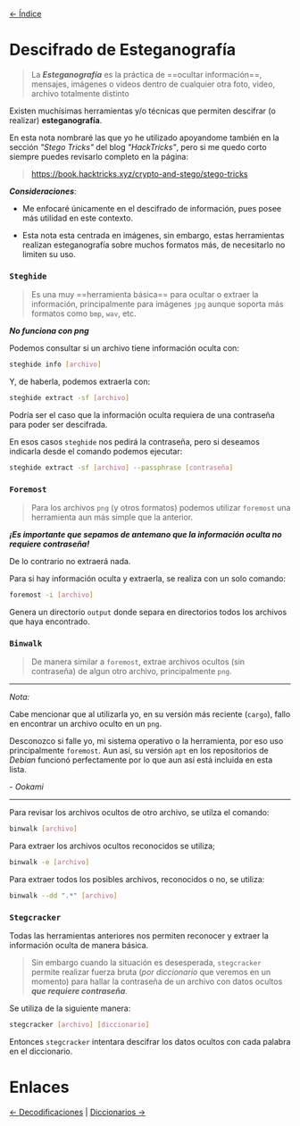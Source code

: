 [<- Índice](../Pentesting.md)
# Descifrado de Esteganografía

> La ***Esteganografía*** es la práctica de ==ocultar información==, mensajes, imágenes o videos dentro de cualquier otra foto, video, archivo totalmente distinto

Existen muchísimas herramientas y/o técnicas que permiten descifrar (o realizar) **esteganografía**.

En esta nota nombraré las que yo he utilizado apoyandome también en la sección *"Stego Tricks"* del blog *"HackTricks"*, pero si me quedo corto siempre puedes revisarlo completo en la página:

> https://book.hacktricks.xyz/crypto-and-stego/stego-tricks

***Consideraciones***:

- Me enfocaré únicamente en el descifrado de información, pues posee más utilidad en este contexto.

- Esta nota esta centrada en imágenes, sin embargo, estas herramientas realizan esteganografía sobre muchos formatos más, de necesitarlo no limiten su uso.

### `Steghide`

> Es una muy ==herramienta básica== para ocultar o extraer la información, principalmente para imágenes `jpg` aunque soporta más formatos como `bmp`, `wav`, etc.

***No funciona con png***

Podemos consultar si un archivo tiene información oculta con:

```bash
steghide info [archivo]
```

Y, de haberla, podemos extraerla con:

```bash
steghide extract -sf [archivo]
```

Podría ser el caso que la información oculta requiera de una contraseña para poder ser descifrada.

En esos casos `steghide` nos pedirá la contraseña, pero si deseamos indicarla desde el comando podemos ejecutar:

```bash
steghide extract -sf [archivo] --passphrase [contraseña]
```

### `Foremost`

> Para los archivos `png` (y otros formatos) podemos utilizar `foremost` una herramienta aun más simple que la anterior.

***¡Es importante que sepamos de antemano que la información oculta no requiere contraseña!***

De lo contrario no extraerá nada.

Para si hay información oculta y extraerla, se realiza con un solo comando:

```bash
foremost -i [archivo]
```

Genera un directorio `output` donde separa en directorios todos los archivos que haya encontrado.

### `Binwalk`

> De manera similar a `foremost`, extrae archivos ocultos (sin contraseña) de algun otro archivo, principalmente `png`.

---
*Nota:*

Cabe mencionar que al utilizarla yo, en su versión más reciente (`cargo`), fallo en encontrar un archivo oculto en un `png`.

Desconozco si falle yo, mi sistema operativo o la herramienta, por eso uso principalmente `foremost`. Aun así, su versión `apt` en los repositorios de *Debian* funcionó perfectamente por lo que aun así está incluida en esta lista.

\- *Ookami*

---

Para revisar los archivos ocultos de otro archivo, se utilza el comando:

```bash
binwalk [archivo]
```

Para extraer los archivos ocultos reconocidos se utiliza;

```bash
binwalk -e [archivo]
```

Para extraer todos los posibles archivos, reconocidos o no, se utiliza:

```bash
binwalk --dd ".*" [archivo]
```

### `Stegcracker`

Todas las herramientas anteriores nos permiten reconocer y extraer la información oculta de manera básica.

> Sin embargo cuando la situación es desesperada, `stegcracker` permite realizar fuerza bruta (*por diccionario* que veremos en un momento) para hallar la contraseña de un archivo con datos ocultos ***que requiere contraseña***.

Se utiliza de la siguiente manera:

```bash
stegcracker [archivo] [diccionario]
```

Entonces `stegcracker` intentara descifrar los datos ocultos con cada palabra en el diccionario.

# Enlaces

[<- Decodificaciones](Decodificaciones.md) | [Diccionarios ->](Diccionarios.md)